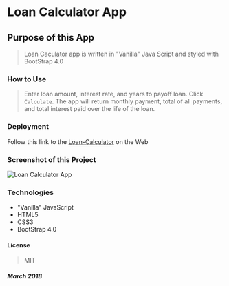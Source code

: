 # Loan Calculator App

## Purpose of this App

>Loan Caculator app is written in "Vanilla" Java Script and styled with BootStrap 4.0

### How to Use

>Enter loan amount, interest rate, and years to payoff loan. Click `Calculate`. The app will return monthly payment, total of all payments, and total interest paid over the life of the loan.

### Deployment

Follow this link to the [Loan-Calculator](https://captnwalker.github.io/loan-calculator/) on the Web

### Screenshot of this Project

![Loan Calculator App](https://raw.github.com/captnwalker/loan-calculator/master/assets/img/loan1.gif "Loan Calculator App")

### Technologies

* "Vanilla" JavaScript
* HTML5
* CSS3
* BootStrap 4.0

#### License

>MIT

##### *March 2018*